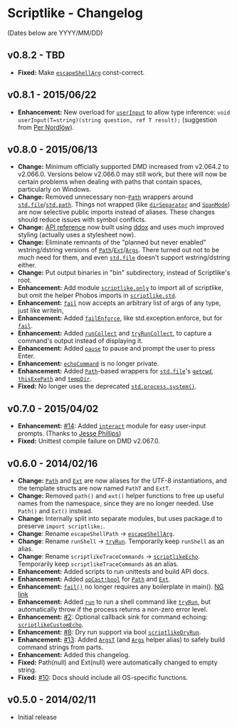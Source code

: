 Scriptlike - Changelog
======================

(Dates below are YYYY/MM/DD)

v0.8.2 - TBD
-------------------
- **Fixed:** Make [```escapeShellArg```](http://semitwist.com/scriptlike/scriptlike/path.html#escapeShellArg) const-correct.

v0.8.1 - 2015/06/22
-------------------
- **Enhancement:** New overload for [```userInput```](http://semitwist.com/scriptlike-docs/v0.8.1/scriptlike/interact/userInput.html) to allow type inference: ```void userInput(T=string)(string question, ref T result);``` (suggestion from [Per Nordlöw](http://forum.dlang.org/post/povoxkcogcmbvhwlxqbc@forum.dlang.org)).

v0.8.0 - 2015/06/13
-------------------
- **Change:** Minimum officially supported DMD increased from v2.064.2 to v2.066.0. Versions below v2.066.0 may still work, but there will now be certain problems when dealing with paths that contain spaces, particularly on Windows.
- **Change:** Removed unnecessary non-[```Path```](http://semitwist.com/scriptlike/scriptlike/path.html#Path) wrappers around [```std.file```](http://dlang.org/phobos/std_file.html)/[```std.path```](http://dlang.org/phobos/std_path.html). Things not wrapped (like [```dirSeparator```](http://dlang.org/phobos/std_path.html#dirSeparator) and [```SpanMode```](http://dlang.org/phobos/std_file.html#SpanMode)) are now selective public imports instead of aliases. These changes should reduce issues with symbol conflicts.
- **Change:** [API reference](http://semitwist.com/scriptlike/) now built using [ddox](https://github.com/rejectedsoftware/ddox) and uses much improved styling (actually uses a stylesheet now).
- **Change:** Eliminate remnants of the "planned but never enabled" wstring/dstring versions of [```Path```](http://semitwist.com/scriptlike/scriptlike/path.html#Path)/[```Ext```](http://semitwist.com/scriptlike/scriptlike/path.html#Ext)/[```Args```](http://semitwist.com/scriptlike/scriptlike/process.html#Args). There turned out not to be much need for them, and even [```std.file```](http://dlang.org/phobos/std_file.html) doesn't support wstring/dstring either.
- **Change:** Put output binaries in "bin" subdirectory, instead of Scriptlike's root.
- **Enhancement:** Add module [```scriptlike.only```](http://semitwist.com/scriptlike/scriptlike/only.html) to import all of scriptlike, but omit the helper Phobos imports in [```scriptlike.std```](http://semitwist.com/scriptlike/scriptlike/std.html).
- **Enhancement:** [```fail```](http://semitwist.com/scriptlike/scriptlike/fail.html#fail) now accepts an arbitrary list of args of any type, just like writeln,
- **Enhancement:** Added [```failEnforce```](http://semitwist.com/scriptlike/scriptlike/fail.html#failEnforce), like std.exception.enforce, but for [```fail```](http://semitwist.com/scriptlike/scriptlike/fail.html#fail).
- **Enhancement:** Added [```runCollect```](http://semitwist.com/scriptlike/scriptlike/process.html#runCollect) and [```tryRunCollect```](http://semitwist.com/scriptlike/scriptlike/process.html#tryRunCollect), to capture a command's output instead of displaying it.
- **Enhancement:** Added [```pause```](http://semitwist.com/scriptlike/scriptlike/interact.html#pause) to pause and prompt the user to press Enter.
- **Enhancement:** [```echoCommand```](http://semitwist.com/scriptlike/scriptlike/file.html#echoCommand) is no longer private.
- **Enhancement:** Added [```Path```](http://semitwist.com/scriptlike/scriptlike/path.html#Path)-based wrappers for [```std.file```](http://dlang.org/phobos/std_file.html)'s [```getcwd```](http://semitwist.com/scriptlike/scriptlike/file.html#getcwd), [```thisExePath```](http://semitwist.com/scriptlike/scriptlike/file.html#thisExePath) and [```tempDir```](http://semitwist.com/scriptlike/scriptlike/file.html#tempDir).
- **Fixed:** No longer uses the deprecated [```std.process.system()```](http://dlang.org/phobos/std_process.html#system).

v0.7.0 - 2015/04/02
-------------------
- **Enhancement:** [#14](https://github.com/Abscissa/scriptlike/issues/14): Added [```interact```](http://semitwist.com/scriptlike/scriptlike/interact.html) module for easy user-input prompts. (Thanks to [Jesse Phillips](https://github.com/JesseKPhillips))
- **Fixed:** Unittest compile failure on DMD v2.067.0.

v0.6.0 - 2014/02/16
-------------------
- **Change:** [```Path```](http://semitwist.com/scriptlike/scriptlike/path.html#Path) and [```Ext```](http://semitwist.com/scriptlike/scriptlike/path.html#Ext) are now aliases for the UTF-8 instantiations, and the template structs are now named ```PathT``` and ```ExtT```.
- **Change:** Removed ```path()``` and ```ext()``` helper functions to free up useful names from the namespace, since they are no longer needed. Use ```Path()``` and ```Ext()``` instead.
- **Change:** Internally split into separate modules, but uses package.d to preserve ```import scriptlike;```.
- **Change**: Rename ```escapeShellPath``` -> [```escapeShellArg```](http://semitwist.com/scriptlike/scriptlike/path.html#escapeShellArg).
- **Change**: Rename ```runShell``` -> [```tryRun```](http://semitwist.com/scriptlike/scriptlike/process.html#tryRun). Temporarily keep ```runShell``` as an alias.
- **Change**: Rename ```scriptlikeTraceCommands``` -> [```scriptlikeEcho```](http://semitwist.com/scriptlike/scriptlike/file.html#scriptlikeEcho). Temporarily keep ```scriptlikeTraceCommands``` as an alias.
- **Enhancement:** Added scripts to run unittests and build API docs.
- **Enhancement:** Added [```opCast!bool```](http://semitwist.com/scriptlike/scriptlike/path/Path.opCast.html) for [```Path```](http://semitwist.com/scriptlike/scriptlike/path.html#Path) and [```Ext```](http://semitwist.com/scriptlike/scriptlike/path.html#Ext).
- **Enhancement:** [```fail()```](http://semitwist.com/scriptlike/scriptlike/fail.html) no longer requires any boilerplate in main(). [NG link](http://forum.dlang.org/thread/ldc6qt$22tv$1@digitalmars.com)
- **Enhancement:** Added [```run```](http://semitwist.com/scriptlike/scriptlike/process.html#run) to run a shell command like [```tryRun```](http://semitwist.com/scriptlike/scriptlike/process.html#tryRun), but automatically throw if the process returns a non-zero error level.
- **Enhancement:** [#2](https://github.com/Abscissa/scriptlike/issues/2): Optional callback sink for command echoing: [```scriptlikeCustomEcho```](http://semitwist.com/scriptlike/scriptlike/file.html#scriptlikeCustomEcho).
- **Enhancement:** [#8](https://github.com/Abscissa/scriptlike/issues/8): Dry run support via bool [```scriptlikeDryRun```](http://semitwist.com/scriptlike/scriptlike/file.html#scriptlikeDryRun).
- **Enhancement:** [#13](https://github.com/Abscissa/scriptlike/issues/13): Added [```ArgsT```](http://semitwist.com/scriptlike/scriptlike/process.html#Args) (and [```Args```](http://semitwist.com/scriptlike/scriptlike/process.html#Args) helper alias) to safely build command strings from parts.
- **Enhancement:** Added this changelog.
- **Fixed:** Path(null) and Ext(null) were automatically changed to empty string.
- **Fixed:** [#10](https://github.com/Abscissa/scriptlike/issues/10): Docs should include all OS-specific functions.

v0.5.0 - 2014/02/11
-------------------
- Initial release
